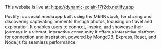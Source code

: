This website is live at: https://dynamic-eclair-17f2cb.netlify.app 

Postify is a social media app built using the MERN stack, for sharing and discovering captivating moments through photos, focusing on travel and exploration. It enables users to connect, inspire, and showcase their journeys in a vibrant, interactive community.It offers a interactive platform for connection and inspiration, powered by MongoDB, Express, React, and Node.js for seamless performance.
